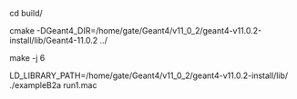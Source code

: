 
cd build/

cmake -DGeant4_DIR=/home/gate/Geant4/v11_0_2/geant4-v11.0.2-install/lib/Geant4-11.0.2 ../

make -j 6

LD_LIBRARY_PATH=/home/gate/Geant4/v11_0_2/geant4-v11.0.2-install/lib/ ./exampleB2a run1.mac 
